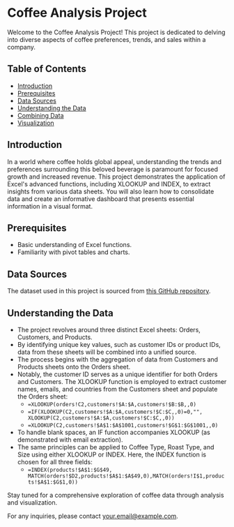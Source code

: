 # Coffee Analysis Project

Welcome to the Coffee Analysis Project! This project is dedicated to delving into diverse aspects of coffee preferences, trends, and sales within a company.

## Table of Contents

- [Introduction](#introduction)
- [Prerequisites](#prerequisites)
- [Data Sources](#data-sources)
- [Understanding the Data](#understanding-the-data)
- [Combining Data](#combining-data)
- [Visualization](#visualization)

## Introduction

In a world where coffee holds global appeal, understanding the trends and preferences surrounding this beloved beverage is paramount for focused growth and increased revenue. This project demonstrates the application of Excel's advanced functions, including XLOOKUP and INDEX, to extract insights from various data sheets. You will also learn how to consolidate data and create an informative dashboard that presents essential information in a visual format.

## Prerequisites

- Basic understanding of Excel functions.
- Familiarity with pivot tables and charts.

## Data Sources

The dataset used in this project is sourced from [this GitHub repository](https://github.com/mochen862/excel-project-coffee-sales).

## Understanding the Data

- The project revolves around three distinct Excel sheets: Orders, Customers, and Products.
- By identifying unique key values, such as customer IDs or product IDs, data from these sheets will be combined into a unified source.
- The process begins with the aggregation of data from Customers and Products sheets onto the Orders sheet.
- Notably, the customer ID serves as a unique identifier for both Orders and Customers. The XLOOKUP function is employed to extract customer names, emails, and countries from the Customers sheet and populate the Orders sheet:
  - `=XLOOKUP(orders!C2,customers!$A:$A,customers!$B:$B,,0)`
  - `=IF(XLOOKUP(C2,customers!$A:$A,customers!$C:$C,,0)=0,"", XLOOKUP(C2,customers!$A:$A,customers!$C:$C,,0))`
  - `=XLOOKUP(C2,customers!$A$1:$A$1001,customers!$G$1:$G$1001,,0)`
- To handle blank spaces, an IF function accompanies XLOOKUP (as demonstrated with email extraction).
- The same principles can be applied to Coffee Type, Roast Type, and Size using either XLOOKUP or INDEX. Here, the INDEX function is chosen for all three fields:
  - `=INDEX(products!$A$1:$G$49, MATCH(orders!$D2,products!$A$1:$A$49,0),MATCH(orders!I$1,products!$A$1:$G$1,0))`

Stay tuned for a comprehensive exploration of coffee data through analysis and visualization.

For any inquiries, please contact [your.email@example.com](mailto:your.email@example.com).
